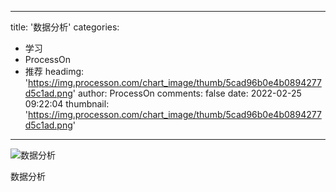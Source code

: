 
---
title: '数据分析'
categories: 
 - 学习
 - ProcessOn
 - 推荐
headimg: 'https://img.processon.com/chart_image/thumb/5cad96b0e4b0894277d5c1ad.png'
author: ProcessOn
comments: false
date: 2022-02-25 09:22:04
thumbnail: 'https://img.processon.com/chart_image/thumb/5cad96b0e4b0894277d5c1ad.png'
---

<div>   
<img class="thumb" alt="数据分析" src="https://img.processon.com/chart_image/thumb/5cad96b0e4b0894277d5c1ad.png" referrerpolicy="no-referrer">
<p>数据分析</p>  
</div>
            